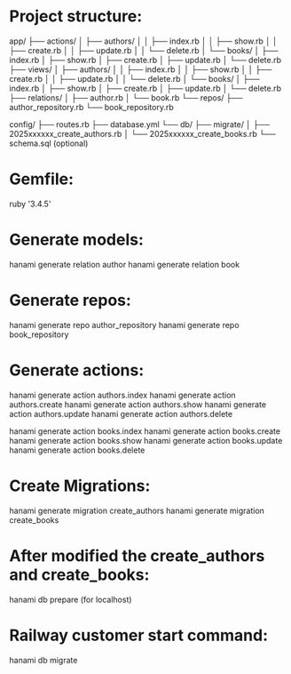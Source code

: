 # Project structure:
app/
├── actions/
│   ├── authors/
│   │   ├── index.rb
│   │   ├── show.rb
│   │   ├── create.rb
│   │   ├── update.rb
│   │   └── delete.rb
│   └── books/
│       ├── index.rb
│       ├── show.rb
│       ├── create.rb
│       ├── update.rb
│       └── delete.rb
├── views/
│   ├── authors/
│   │   ├── index.rb
│   │   ├── show.rb
│   │   ├── create.rb
│   │   ├── update.rb
│   │   └── delete.rb
│   └── books/
│       ├── index.rb
│       ├── show.rb
│       ├── create.rb
│       ├── update.rb
│       └── delete.rb
├── relations/
│   ├── author.rb
│   └── book.rb
└── repos/
    ├── author_repository.rb
    └── book_repository.rb

config/
├── routes.rb
├── database.yml
└── db/
    ├── migrate/
    │   ├── 2025xxxxxx_create_authors.rb
    │   └── 2025xxxxxx_create_books.rb
    └── schema.sql (optional)




# Gemfile:
ruby '3.4.5'

# Generate models:
hanami generate relation author 
hanami generate relation book 

# Generate repos:
hanami generate repo author_repository
hanami generate repo book_repository


# Generate actions:
hanami generate action authors.index
hanami generate action authors.create
hanami generate action authors.show
hanami generate action authors.update
hanami generate action authors.delete

hanami generate action books.index
hanami generate action books.create
hanami generate action books.show
hanami generate action books.update
hanami generate action books.delete


# Create Migrations:
hanami generate migration create_authors
hanami generate migration create_books

# After modified the create_authors and create_books:
hanami db prepare (for localhost)

# Railway customer start command:
hanami db migrate
